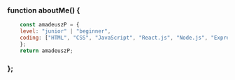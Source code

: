 ###  function aboutMe() {

```javascript
    const amadeuszP = {
    level: "junior" | "beginner",
    coding: ["HTML", "CSS", "JavaScript", "React.js", "Node.js", "Express.js", jQuery, "Python", "PostgreSQL", "Java", "C#"],
    };
    return amadeuszP;    
```

### };
